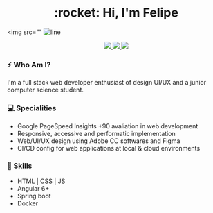 <h1 align="center"> :rocket: Hi, I'm Felipe </h1>

<img src=""
![line](https://user-images.githubusercontent.com/57417305/81239377-13bd3c00-8fdb-11ea-9567-30a27becb1bf.gif)

<p align="center">
  <a href="https://www.linkedin.com/in/alencar-dev/">
    <img src="https://img.shields.io/badge/-LinkedIn-blue?style=flat-square&logo=Linkedin&logoColor=white&link=https://www.linkedin.com/in/alencar-dev/">
  </a>

  <a href="mailto:alencar.development@gmail.com">
    <img src="https://img.shields.io/badge/-Gmail-c14438?style=flat-square&logo=Gmail&logoColor=white&link=mailto:alencar.development@gmail.com">
  </a>
  
  <a href="mailto:alencar.dev@outlook.com">
    <img src="https://img.shields.io/badge/-Outlook-1E71C5?style=flat-square&logo=Microsoft-Outlook&logoColor=white&link=mailto:alencar.dev@outlook.com">
  </a>
</p>

### ⚡ Who Am I?
I'm a full stack web developer enthusiast of design UI/UX and a junior computer science student.


### 💻 Specialities

- Google PageSpeed Insights +90 avaliation in web development
- Responsive, accessive and performatic implementation
- Web/UI/UX design using Adobe CC softwares and Figma
- CI/CD config for web applications at local & cloud environments

### 🔭 Skills

- HTML | CSS | JS
- Angular 6+
- Spring boot
- Docker

